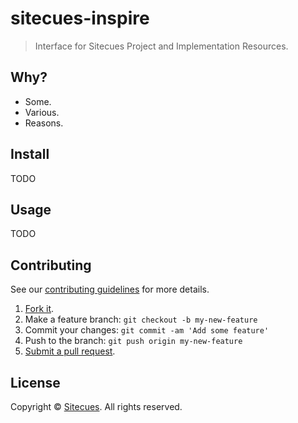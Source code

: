 # sitecues-inspire

> Interface for Sitecues Project and Implementation Resources.

## Why?

 - Some.
 - Various.
 - Reasons.

## Install

TODO

## Usage

TODO

## Contributing

See our [contributing guidelines](https://github.com/sitecues/sitecues-inspire/blob/master/CONTRIBUTING.md "The guidelines for participating in this project.") for more details.

1. [Fork it](https://github.com/sitecues/sitecues-inspire/fork).
2. Make a feature branch: `git checkout -b my-new-feature`
3. Commit your changes: `git commit -am 'Add some feature'`
4. Push to the branch: `git push origin my-new-feature`
5. [Submit a pull request](https://github.com/sitecues/sitecues-inspire/compare "Submit code to this project for review.").

## License

Copyright © [Sitecues](https://sitecues.com "Owner of sitecues-inspire."). All rights reserved.
